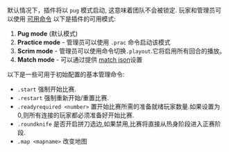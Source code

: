 默认情况下，插件将以 `pug` 模式启动, 这意味着团队不会被锁定. 玩家和管理员可以使用 [可用命令](../commands)
以下是插件的可用模式:

1. **Pug mode** (默认模式)
2. **Practice mode** - 管理员可以使用 `.prac` 命令启动该模式
3. **Scrim mode** - 管理员可以使用命令切换`.playout`.它将启用所有回合的播放。
4. **Match mode** - 可以通过提供 [match json](../match_setup)设置

以下是一些可用于初始配置的基本管理命令:

- `.start` 强制开始比赛. 
- `.restart` 强制重新开始/重置比赛.
- `.readyrequired <number>` 置开始比赛所需的准备就绪玩家数量.如果设置为 0,则所有连接的玩家都必须准备好开始比赛.
- `.roundknife` 是否开启拼刀选边,如果禁用,比赛将直接从热身阶段进入正赛阶段.
- `.map <mapname>` 改变地图

